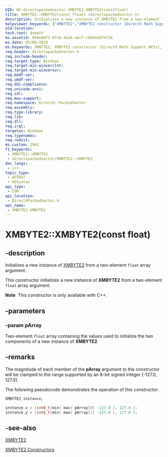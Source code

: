 ```yaml
---
UID: NF:directxpackedvector.XMBYTE2.XMBYTE2(constfloat)
title: XMBYTE2::XMBYTE2(const float) (directxpackedvector.h)
description: Initializes a new instance of XMBYTE2 from a two-element float array argument.
helpviewer_keywords: ["XMBYTE2","XMBYTE2 constructor [DirectX Math Support APIs]","XMBYTE2 constructor [DirectX Math Support APIs]","XMBYTE2 structure","XMBYTE2 structure [DirectX Math Support APIs]","XMBYTE2 constructor","XMBYTE2.XMBYTE2","XMBYTE2.XMBYTE2()","XMBYTE2.XMBYTE2(const float)","XMBYTE2::XMBYTE2","XMBYTE2::XMBYTE2(const float)","dxmath.xmbyte2_ctor_1"]
old-location: 
tech.root: dxmath
ms.assetid: 958e88f3-97cb-4a26-abcf-cbb8185f4716
ms.date: 05/06/2019
ms.keywords: XMBYTE2, XMBYTE2 constructor [DirectX Math Support APIs], XMBYTE2 constructor [DirectX Math Support APIs],XMBYTE2 structure, XMBYTE2 structure [DirectX Math Support APIs],XMBYTE2 constructor, XMBYTE2.XMBYTE2, XMBYTE2.XMBYTE2(), XMBYTE2.XMBYTE2(const float), XMBYTE2::XMBYTE2, XMBYTE2::XMBYTE2(const float), dxmath.xmbyte2_ctor_1
req.header: directxpackedvector.h
req.include-header: 
req.target-type: Windows
req.target-min-winverclnt: 
req.target-min-winversvr: 
req.kmdf-ver: 
req.umdf-ver: 
req.ddi-compliance: 
req.unicode-ansi: 
req.idl: 
req.max-support: 
req.namespace: DirectX::PackedVector
req.assembly: 
req.type-library: 
req.lib: 
req.dll: 
req.irql: 
targetos: Windows
req.typenames: 
req.redist: 
ms.custom: 19H1
f1_keywords:
 - XMBYTE2::XMBYTE2
 - directxpackedvector/XMBYTE2::XMBYTE2
dev_langs:
 - c++
topic_type:
 - APIRef
 - kbSyntax
api_type:
 - COM
api_location:
 - DirectXPackedVector.h
api_name:
 - XMBYTE2.XMBYTE2
---
```


# XMBYTE2::XMBYTE2(const float)


## -description

Initializes a new instance of <a href="https://docs.microsoft.com/windows/desktop/api/directxpackedvector/ns-directxpackedvector-xmbyte2">XMBYTE2</a> from a two-element <code>float</code> array argument.

This constructor initializes a new instance of **XMBYTE2** from a two-element <code>float</code> array argument.

<div class="alert"><b>Note</b>  This constructor is only available with C++.</div>

## -parameters

### -param pArray

Two-element <code>float</code> array containing the values used to initialize the two components of a new instance of **XMBYTE2**.

## -remarks

The magnitude of each member of the **pArray** argument to the constructor will be clamped to the range supported by an 8-bit signed integer [-127.0, 127.0].

The following pseudocode demonstrates the operation of this constructor:

```cpp
XMBYTE2 instance;

instance.x = (int8_t)min( max( pArray[0] -127.0 ), 127.0 );
instance.y = (int8_t)min( max( pArray[1] -127.0 ), 127.0 );
```

## -see-also

<a href="https://docs.microsoft.com/windows/desktop/api/directxpackedvector/ns-directxpackedvector-xmbyte2">XMBYTE2</a>

<a href="https://docs.microsoft.com/windows/desktop/dxmath/xmbyte2-ctor">XMBYTE2 Constructors</a>

